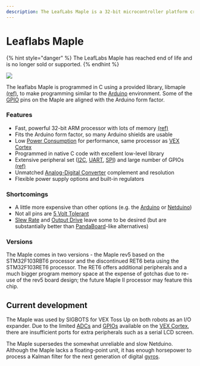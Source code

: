 ```yaml
---
description: The LeafLabs Maple is a 32-bit microcontroller platform created by LeafLabs.
---
```


# Leaflabs Maple

{% hint style="danger" %}
The LeafLabs Maple has reached end of life and is no longer sold or supported.
{% endhint %}

[![](https://phabricator.purduesigbots.com/file/data/au545ntykxeyir2styvt/PHID-FILE-7yzxrysy7jougj4f5fbo/processor_maple.jpg)](https://phabricator.purduesigbots.com/file/data/au545ntykxeyir2styvt/PHID-FILE-7yzxrysy7jougj4f5fbo/processor_maple.jpg)

The leaflabs Maple is programmed in C using a provided library, libmaple [\(ref\)](https://github.com/leaflabs/libmaple), to make programming similar to the [Arduino](arduino.md) environment. Some of the [GPIO](../gpio.md) pins on the Maple are aligned with the Arduino form factor.

### Features

* Fast, powerful 32-bit ARM processor with lots of memory [\(ref\)](http://leaflabs.com/devices/maple)
* Fits the Arduino form factor, so many Arduino shields are usable
* Low [Power Consumption](/w/wiki/ee/power_consumption/) for performance, same processor as [VEX Cortex](/w/ee/vex_cortex/)
* Programmed in native C code with excellent low-level library
* Extensive peripheral set \([I2C](/w/wiki/ee/i2c/), [UART](/w/wiki/ee/uart/), [SPI](/w/wiki/ee/spi/)\) and large number of GPIOs [\(ref\)](http://leaflabs.com/docs/hardware/maple-ret6.html)
* Unmatched [Analog-Digital Converter](/w/wiki/ee/adc/) complement and resolution
* Flexible power supply options and built-in regulators

### Shortcomings

* A little more expensive than other options \(e.g. the [Arduino](arduino.md) or [Netduino](untitled-2.md)\)
* Not all pins are [5 Volt Tolerant](../../software/5-volt-tolerant.md)
* [Slew Rate](../slew-rate.md) and [Output Drive](../output-drive.md) leave some to be desired \(but are substantially better than [PandaBoard](pandaboard.md)-like alternatives\)

### Versions

The Maple comes in two versions - the Maple rev5 based on the STM32F103RBT6 processor and the discontinued RET6 beta using the STM32F103RET6 processor. The RET6 offers additional peripherals and a much bigger program memory space at the expense of gotchas due to re-use of the rev5 board design; the future Maple II processor may feature this chip.

## Current development

The Maple was used by SIGBOTS for VEX Toss Up on both robots as an I/O expander. Due to the limited [ADCs](../analog-digital-converter.md) and [GPIOs](../gpio.md) available on the [VEX Cortex](../vex-electronics/vex-cortex.md), there are insufficient ports for extra peripherals such as a serial LCD screen.

The Maple supersedes the somewhat unreliable and slow Netduino. Although the Maple lacks a floating-point unit, it has enough horsepower to process a Kalman filter for the next generation of digital [gyros](../vex-electronics/vex-sensors/gyroscope.md).

